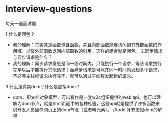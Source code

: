 # Interview-questions
每天一道面试题

1.什么是闭包？
  - 我的理解：其实就是函数包含函数，并且内部函数能够访问到其外部函数的作用域，以及外部函数返回内部函数的引用，这样的组合就是闭包。
2.同步请求与异步请求是什么？
  - 我的理解：同步请求意思是同一段时间内，只能执行一个请求，等该请求执行完毕以后才能执行其他请求；而异步请求是可以在同一时间内发起多个请求，不必等主线程请求执行完毕，就可以通过子线程发起新的请求。

3.什么是真实dom？什么是虚拟dom？
  - dom，即文档对象模型，可以看作是一套w3c组织提供的web api，也可以理解为dom节点，就是html页面中的各种标签，这些api就是提供了许多函数来供开发人员操作网页上的dom节点（或者叫元素）。
  //todo 补充虚拟dom的解释